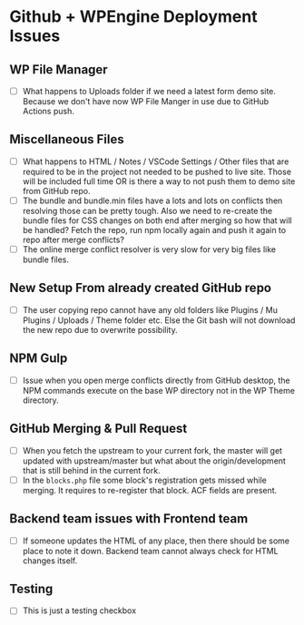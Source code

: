 # Github + WPEngine Deployment Issues

## WP File Manager

* [ ] What happens to Uploads folder if we need a latest form demo site. Because we don't have now  WP File Manger in use due to GitHub Actions push.

## Miscellaneous Files

* [ ] What happens to HTML / Notes / VSCode Settings / Other files that are required to be in the project not needed to be pushed to live site. Those will be included full time OR is there a way to not push them to demo site from GitHub repo.
* [ ] The bundle and bundle.min files have a lots and lots on conflicts then resolving those can be pretty tough. Also we need to re-create the bundle files for CSS changes on both end after merging so how that will be handled? Fetch the repo, run npm locally again and push it again to repo after merge conflicts?
* [ ] The online merge conflict resolver is very slow for very big files like bundle files.

## New Setup From already created GitHub repo

* [ ] The user copying repo cannot have any old folders like Plugins / Mu Plugins / Uploads / Theme folder etc. Else the Git bash will not download the new repo due to overwrite possibility.

## NPM Gulp

* [ ] Issue when you open merge conflicts directly from GitHub desktop, the NPM commands execute on the base WP directory not in the WP Theme directory.

## GitHub Merging & Pull Request

* [ ]  When you fetch the upstream to your current fork, the master will get updated with upstream/master but what about the origin/development that is still behind in the current fork.
* [ ]  In the `blocks.php` file some block's registration gets missed while merging. It requires to re-register that block. ACF fields are present.

## Backend team issues with Frontend team

* [ ] If someone updates the HTML of any place, then there should be some place to note it down. Backend team cannot always check for HTML changes itself.

## Testing

* [ ] This is just a testing checkbox
